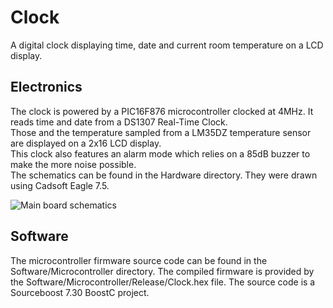 # Clock
A digital clock displaying time, date and current room temperature on a LCD display.

## Electronics
The clock is powered by a PIC16F876 microcontroller clocked at 4MHz. It reads time and date from a DS1307 Real-Time Clock.  
Those and the temperature sampled from a LM35DZ temperature sensor are displayed on a 2x16 LCD display.  
This clock also features an alarm mode which relies on a 85dB buzzer to make the more noise possible.  
The schematics can be found in the Hardware directory. They were drawn using Cadsoft Eagle 7.5.  
  
![Main board schematics](https://github.com/RICCIARDI-Adrien/Clock/tree/master/Hardware/Main_Board.png)

## Software
The microcontroller firmware source code can be found in the Software/Microcontroller directory. The compiled firmware is provided by the Software/Microcontroller/Release/Clock.hex file. The source code is a Sourceboost 7.30 BoostC project.  

